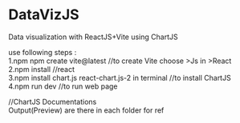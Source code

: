 # DataVizJS
Data visualization with ReactJS+Vite using ChartJS

use following steps :<br/>
1.npm npm create vite@latest //to create Vite choose >Js in >React <br/>
2.npm install //react <br/>
3.npm install chart.js react-chart.js-2 in terminal //to install ChartJS <br/>
4.npm run dev //to run web page  <br/>

//ChartJS Documentations  
Output(Preview) are there in each folder for ref
